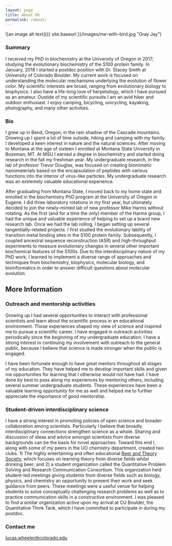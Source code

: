 ```yaml
---
layout: page
title: About Me
permalink: /about/
---
```


![an image alt text]({{ site.baseurl }}/images/me-with-bird.jpg "Gray Jay")

### Summary

I received my PhD in biochemistry at the
University of Oregon in 2017; studying the evolutionary biochemistry of the S100 protein family. In January, 2018 I started a postdoc position with Dr. Stacey Smith at University of Colorado Boulder. My current work is focused on understanding the molecular mechanisms underlying the evolution of flower color. My scientific interests are broad, ranging from evolutionary biology to biophysics. I also have a life-long love of herpetology, which I have pursued
as an amateur. Oustide of my scientific pursuits I am an avid hiker and outdoor enthusiast. 
I enjoy camping, bicycling, unicycling, kayaking, photography, and many other activities. 

### Bio

I grew up in Bend, Oregon; in the rain shadow of the Cascade mountains. Growing up I spent a lot of time outside, hiking and camping with my family. I developed a keen interest in nature and the natural sciences. After moving to Montana at the age of sixteen I enrolled at Montana State University in Bozeman, MT. At MSU I earned a degree in biochemistry and started doing research in the fall my freshman year. My undergraduate research, in the lab of professor Trevor Douglas, was focused on creating biomimetic nanomaterials based on the encapsulation of peptides with various functions into the interior of virus-like particles. My undergraduate research was an extremely valuable educational experience. 

After graduating from Montana State, I moved back to my home state and enrolled in the biochemistry PhD program at the University of Oregon in Eugene. I did three laboratory rotations in my first year, but ultimately decided to join the newly-minted lab of new professor Mike Harms without rotating. As the first (and for a time the only) member of the Harms group, I had the unique and valuable experience of helping to set up a brand new research lab. Once we had the lab rolling, I began setting up several tangentially-related projects. I first studied the evolutionary lability of transition metal binding sites in the S100 protein family. Subsequently, I coupled ancestral sequence reconstruction (ASR) and high-throughput experiments to measure evolutionary changes in several other important biochemical features of the S100s. Due to the interdisciplinary nature of my PhD work, I learned to implement a diverse range of approaches and techniques from biochemistry, biophysics, molecular biology, and bioinformatics in order to answer difficult questions about molecular evolution. 



## More Information


### Outreach and mentorship activities

Growing up I had several opportunities to interact with professional scientists and learn about 
the scientific process in an educational environment. Those experiences shaped my view of science 
and inspired me to pursue a scientific career. I have engaged in outreach activities periodically 
since the beginning of my undergraduate education. I have a strong interest in continuing my involvement 
with outreach to the general public, because I believe that science is made stronger when the public 
is engaged. 

I have been fortunate enough to have great mentors throughout all stages of my education. They have helped
me to develop important skills and given me opportunities for learning that I otherwise would not have had. 
I have done by best to pass along my experiences by mentoring others, including several summer undergraduate 
students. These experiences have been a valuable learning opportunity for me as well and helped me to further 
appreciate the importance of good mentorship. 

### Student-driven interdisciplinary science

I have a strong interest in promoting policies of open science and broader collaboration among scientists. Particularly I believe that broadly interdisciplinary connections strengthen science as a whole. Sharing and discussion of ideas and advice amongst scientists from diverse backgrounds can be the basis for novel approaches. Toward this end I, along with some of my peers in the UO chemistry department, created two clubs. 1) The highly entertaining and often educational [Beer and Theory Society](https://github.com/BeerTheorySociety), which focuses on learning theory from diverse fields whilst drinking beer; and 2) a student organization called the Quantitative Problem Solving and Research Communication Consortium. This organization held student-led meetings giving students from diverse fields such as biology, physics, and chemistry an opportunity to present their work and seek guidance from peers. These meetings were a useful venue for helping students to solve conceptually challenging research problems as well as to practice communication skills in a constructive environment. I was pleased to find a similar organization active upon my arrival at CU Boulder, the Quantitative Think Tank, which I have committed to participate in during my postdoc. 

### Contact me

[lucas.wheeler@colorado.edu](mailto:email@domain.com)
